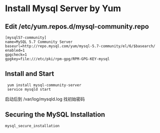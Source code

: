 # Install Mysql Server by Yum

## Edit /etc/yum.repos.d/mysql-community.repo

```
[mysql57-community]
name=MySQL 5.7 Community Server
baseurl=http://repo.mysql.com/yum/mysql-5.7-community/el/6/$basearch/
enabled=1
gpgcheck=1
gpgkey=file:///etc/pki/rpm-gpg/RPM-GPG-KEY-mysql
```

## Install and Start

```
 yum install mysql-community-server
 service mysqld start 
```

启动后到 /var/log/mysqld.log 找初始密码



## Securing the MySQL Installation

```
mysql_secure_installation
```



